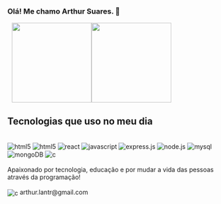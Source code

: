### Olá! Me chamo Arthur Suares. 👋

<!--
    [![Linkedin](https://img.shields.io/badge/LinkedIn-0077B5?style=for-the-badge&logo=linkedin&logoColor=white)()] 
    ![Arthur Suares's GitHub stats](https://github-readme-stats.vercel.app/api?username=arthur-suares&show_icons=true&theme=dracula)
    ![Top Langs](https://github-readme-stats.vercel.app/api/top-langs/?username=arthur-suares&hide_progress=false) 
-->

<img height="180em" style="margin-left: 10px;" src="https://github-readme-stats.vercel.app/api?username=arthur-suares&show_icons=true&theme=dracula&include_all_commits=true&count_private=true"/><img height="180em" src="https://github-readme-stats.vercel.app/api/top-langs/?username=arthur-suares&layout=compact&langs_count=7&theme=dracula"/>

## Tecnologias que uso no meu dia 
<div style="display : inline_block"><br/>
    <img align="center" alt="html5" src="https://img.shields.io/badge/HTML5-E34F26?style=for-the-badge&logo=html5&logoColor=white"/>
    <img align="center" alt="html5" src="https://img.shields.io/badge/CSS3-1572B6?style=for-the-badge&logo=css3&logoColor=white"/>
    <img align="center" alt="react" src="https://img.shields.io/badge/React-20232A?style=for-the-badge&logo=react&logoColor=61DAFB"/>
    <img align="center" alt="javascript" src="https://img.shields.io/badge/JavaScript-F7DF1E?style=for-the-badge&logo=javascript&logoColor=black"/>
    <img align="center" alt="express.js" src="https://img.shields.io/badge/Express.js-404D59?style=for-the-badge"/>
    <img align="center" alt="node.js" src="https://img.shields.io/badge/Node.js-43853D?style=for-the-badge&logo=node.js&logoColor=white"/>
    <img align="center" alt="mysql" src="https://img.shields.io/badge/MySQL-00000F?style=for-the-badge&logo=mysql&logoColor=white"/>
    <img align="center" alt="mongoDB" src="https://img.shields.io/badge/MongoDB-4EA94B?style=for-the-badge&logo=mongodb&logoColor=white"/>
    <img align="center" alt="c" src="https://img.shields.io/badge/C-00599C?style=for-the-badge&logo=c&logoColor=white"/>   
</div>


<br/>
Apaixonado por tecnologia, educação e por mudar a vida das pessoas através da programação! 
<br/>
<br/>
<img align="center" alt="c" src="https://img.shields.io/badge/Gmail-D14836?style=for-the-badge&logo=gmail&logoColor=white"/> arthur.lantr@gmail.com
    
